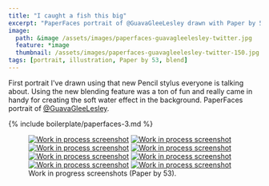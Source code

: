 ```yaml
---
title: "I caught a fish this big"
excerpt: "PaperFaces portrait of @GuavaGleeLesley drawn with Paper by 53 on an iPad."
image: 
  path: &image /assets/images/paperfaces-guavagleelesley-twitter.jpg 
  feature: *image
  thumbnail: /assets/images/paperfaces-guavagleelesley-twitter-150.jpg
tags: [portrait, illustration, Paper by 53, blend]
---
```


First portrait I've drawn using that new Pencil stylus everyone is talking about. Using the new blending feature was a ton of fun and really came in handy for creating the soft water effect in the background. PaperFaces portrait of <a href="http://twitter.com/GuavaGleeLesley">@GuavaGleeLesley</a>.

{% include boilerplate/paperfaces-3.md %}

<figure class="half">
  <a href="{{ site.url }}/assets/images/paperfaces-guavagleelesley-process-1-lg.jpg"><img src="{{ site.url }}/assets/images/paperfaces-guavagleelesley-process-1-600.jpg" alt="Work in process screenshot"></a>
  <a href="{{ site.url }}/assets/images/paperfaces-guavagleelesley-process-2-lg.jpg"><img src="{{ site.url }}/assets/images/paperfaces-guavagleelesley-process-2-600.jpg" alt="Work in process screenshot"></a>
  <a href="{{ site.url }}/assets/images/paperfaces-guavagleelesley-process-3-lg.jpg"><img src="{{ site.url }}/assets/images/paperfaces-guavagleelesley-process-3-600.jpg" alt="Work in process screenshot"></a>
  <a href="{{ site.url }}/assets/images/paperfaces-guavagleelesley-process-4-lg.jpg"><img src="{{ site.url }}/assets/images/paperfaces-guavagleelesley-process-4-600.jpg" alt="Work in process screenshot"></a>
  <a href="{{ site.url }}/assets/images/paperfaces-guavagleelesley-process-5-lg.jpg"><img src="{{ site.url }}/assets/images/paperfaces-guavagleelesley-process-5-600.jpg" alt="Work in process screenshot"></a>
  <a href="{{ site.url }}/assets/images/paperfaces-guavagleelesley-process-6-lg.jpg"><img src="{{ site.url }}/assets/images/paperfaces-guavagleelesley-process-6-600.jpg" alt="Work in process screenshot"></a>
  <a href="{{ site.url }}/assets/images/paperfaces-guavagleelesley-process-7-lg.jpg"><img src="{{ site.url }}/assets/images/paperfaces-guavagleelesley-process-7-600.jpg" alt="Work in process screenshot"></a>
  <a href="{{ site.url }}/assets/images/paperfaces-guavagleelesley-process-8-lg.jpg"><img src="{{ site.url }}/assets/images/paperfaces-guavagleelesley-process-8-600.jpg" alt="Work in process screenshot"></a>
  <figcaption>Work in progress screenshots (Paper by 53).</figcaption>
</figure>
